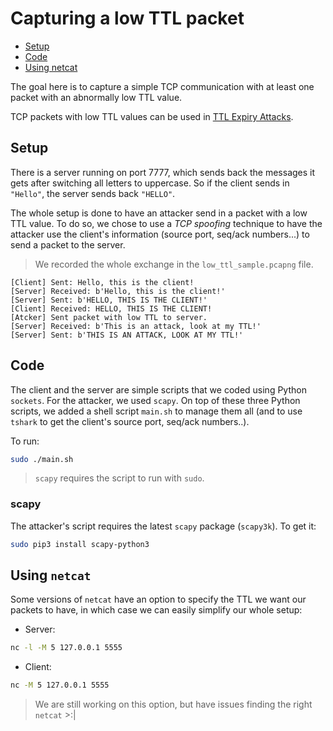 # Capturing a low TTL packet

* [Setup](#setup)
* [Code](#code)
* [Using netcat](#netcat)

The goal here is to capture a simple TCP communication with at least one packet with an abnormally low TTL value.

TCP packets with low TTL values can be used in [TTL Expiry Attacks](https://github.com/CedricOL07/pcap_tcp_analyser#ttl).

## <a name="setup"></a>Setup

There is a server running on port 7777, which sends back the messages it gets after switching all letters to uppercase. So if the client sends in `"Hello"`, the server sends back `"HELLO"`.

The whole setup is done to have an attacker send in a packet with a low TTL value. To do so, we chose to use a *TCP spoofing* technique to have the attacker use the client's information (source port, seq/ack numbers...) to send a packet to the server.

> We recorded the whole exchange in the `low_ttl_sample.pcapng` file.

```
[Client] Sent: Hello, this is the client!
[Server] Received: b'Hello, this is the client!'
[Server] Sent: b'HELLO, THIS IS THE CLIENT!'
[Client] Received: HELLO, THIS IS THE CLIENT!
[Atcker] Sent packet with low TTL to server.
[Server] Received: b'This is an attack, look at my TTL!'
[Server] Sent: b'THIS IS AN ATTACK, LOOK AT MY TTL!'
```

## <a name="code"></a>Code

The client and the server are simple scripts that we coded using Python `sockets`. For the attacker, we used `scapy`. On top of these three Python scripts, we added a shell script `main.sh` to manage them all (and to use `tshark` to get the client's source port, seq/ack numbers..).

To run:

```sh
sudo ./main.sh
```

> `scapy` requires the script to run with `sudo`.

### scapy

The attacker's script requires the latest `scapy` package (`scapy3k`). To get it:

```sh
sudo pip3 install scapy-python3
```

## <a name="netcat"></a>Using `netcat`

Some versions of `netcat` have an option to specify the TTL we want our packets to have, in which case we can easily simplify our whole setup:

* Server:

```sh
nc -l -M 5 127.0.0.1 5555
```

* Client:

```sh
nc -M 5 127.0.0.1 5555
```

> We are still working on this option, but have issues finding the right `netcat` >:|
